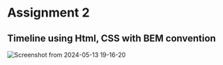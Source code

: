 # Assignment 2 
## Timeline using Html, CSS with BEM convention

![Screenshot from 2024-05-13 19-16-20](https://github.com/gyanendra432/timeline/assets/167087783/14de473e-9fb0-4e92-a0e1-211052d2f8ae)
